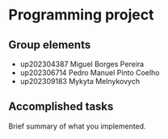 
# Programming project

## Group elements


- up202304387 Miguel Borges Pereira
- up202306714 Pedro Manuel Pinto Coelho
- up202309183 Mykyta Melnykovych


## Accomplished tasks

Brief summary of what you implemented.


